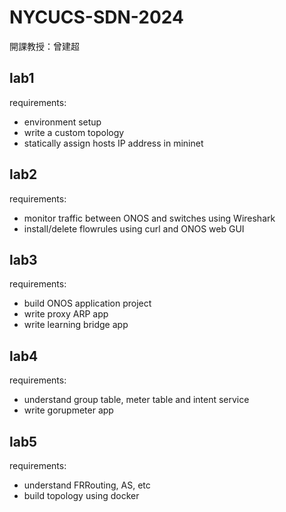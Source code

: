 # NYCUCS-SDN-2024
開課教授：曾建超
## lab1
requirements:
- environment setup
- write a custom topology
- statically assign hosts IP address in mininet
## lab2
requirements:
- monitor traffic between ONOS and switches using Wireshark
- install/delete flowrules using curl and ONOS web GUI
## lab3
requirements:
- build ONOS application project
- write proxy ARP app
- write learning bridge app
## lab4
requirements:
- understand group table, meter table and intent service
- write gorupmeter app
## lab5
requirements:
- understand FRRouting, AS, etc
- build topology using docker

